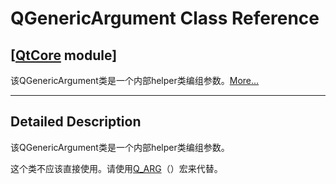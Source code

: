 # QGenericArgument Class Reference

## [[QtCore](index.htm) module]

该QGenericArgument类是一个内部helper类编组参数。[More...](#details)

* * *

## Detailed Description

该QGenericArgument类是一个内部helper类编组参数。

这个类不应该直接使用。请使用[Q_ARG](qmetaobject.html#Q_ARG)（）宏来代替。